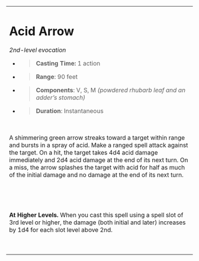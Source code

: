 
<table><tbody><tr class="odd"><td><h1 id="acid-arrow"><strong>Acid Arrow</strong></h1><p><em>2nd-level evocation</em></p><ul><li><blockquote><p><strong>Casting Time:</strong> 1 action</p></blockquote></li><li><blockquote><p><strong>Range</strong>: 90 feet</p></blockquote></li><li><blockquote><p><strong>Components</strong>: V, S, M <em>(powdered rhubarb leaf and an adder’s stomach)</em></p></blockquote></li><li><blockquote><p><strong>Duration</strong>: Instantaneous</p></blockquote></li></ul><p> </p><p>A shimmering green arrow streaks toward a target within range and bursts in a spray of acid. Make a ranged spell attack against the target. On a hit, the target takes 4d4 acid damage immediately and 2d4 acid damage at the end of its next turn. On a miss, the arrow splashes the target with acid for half as much of the initial damage and no damage at the end of its next turn.</p><p> </p><p> </p><p><strong>At Higher Levels.</strong> When you cast this spell using a spell slot of 3rd level or higher, the damage (both initial and later) increases by 1d4 for each slot level above 2nd.</p><p> </p></td></tr></tbody></table>